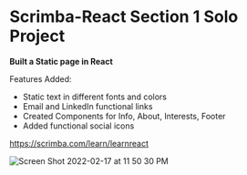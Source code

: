 # Scrimba-React Section 1 Solo Project

**Built a Static page in React**

Features Added:
- Static text in different fonts and colors
- Email and LinkedIn functional links
- Created Components for Info, About, Interests, Footer
- Added functional social icons

https://scrimba.com/learn/learnreact


![Screen Shot 2022-02-17 at 11 50 30 PM](https://user-images.githubusercontent.com/47574369/154619632-721d313d-dbd9-4208-ac75-f0afa17733c0.png)
